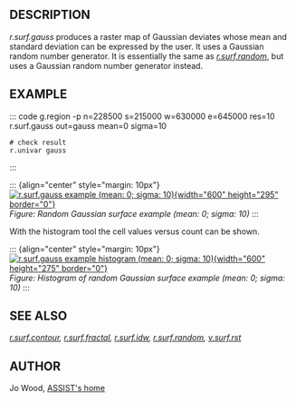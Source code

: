 ## DESCRIPTION

*r.surf.gauss* produces a raster map of Gaussian deviates whose mean and
standard deviation can be expressed by the user. It uses a Gaussian
random number generator. It is essentially the same as
*[r.surf.random](r.surf.random.html)*, but uses a Gaussian random number
generator instead.

## EXAMPLE

::: code
    g.region -p n=228500 s=215000 w=630000 e=645000 res=10
    r.surf.gauss out=gauss mean=0 sigma=10

    # check result
    r.univar gauss
:::

::: {align="center" style="margin: 10px"}
[![r.surf.gauss example (mean: 0; sigma:
10)](r_surf_gauss.jpg){width="600" height="295"
border="0"}](r_surf_gauss.jpg)\
*Figure: Random Gaussian surface example (mean: 0; sigma: 10)*
:::

With the histogram tool the cell values versus count can be shown.

::: {align="center" style="margin: 10px"}
[![r.surf.gauss example histogram (mean: 0; sigma:
10)](r_surf_gauss_hist.png){width="600" height="275"
border="0"}](r_surf_gauss_hist.png)\
*Figure: Histogram of random Gaussian surface example (mean: 0; sigma:
10)*
:::

## SEE ALSO

*[r.surf.contour](r.surf.contour.html),
[r.surf.fractal](r.surf.fractal.html), [r.surf.idw](r.surf.idw.html),
[r.surf.random](r.surf.random.html), [v.surf.rst](v.surf.rst.html)*

## AUTHOR

Jo Wood, [ASSIST\'s home](http://www.geog.le.ac.uk/assist/index.html)
